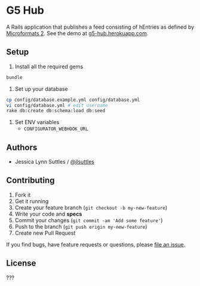# G5 Hub

A Rails application that publishes a feed consisting of hEntries as defined by [Microformats 2](http://microformats.org/wiki/microformats-2#h-entry). See the demo at [g5-hub.herokuapp.com](http://g5-hub.herokuappcom).


## Setup

1. Install all the required gems
```bash
bundle
```

1. Set up your database
```bash
cp config/database.example.yml config/database.yml
vi config/database.yml # edit username
rake db:create db:schema:load db:seed
```

1. Set ENV variables
    * `CONFIGURATOR_WEBHOOK_URL`

## Authors

  * Jessica Lynn Suttles / [@jlsuttles](https://github.com/jlsuttles)


## Contributing

1. Fork it
1. Get it running
1. Create your feature branch (`git checkout -b my-new-feature`)
1. Write your code and **specs**
1. Commit your changes (`git commit -am 'Add some feature'`)
1. Push to the branch (`git push origin my-new-feature`)
1. Create new Pull Request

If you find bugs, have feature requests or questions, please
[file an issue](https://github.com/G5/g5_widget_garden/issues).


## License

???
